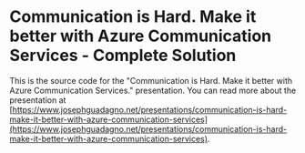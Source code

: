 # Communication is Hard. Make it better with Azure Communication Services - Complete Solution

This is the source code for the "Communication is Hard. Make it better with Azure Communication Services." presentation. You can read more about the presentation at [https://www.josephguadagno.net/presentations/communication-is-hard-make-it-better-with-azure-communication-services](https://www.josephguadagno.net/presentations/communication-is-hard-make-it-better-with-azure-communication-services).
